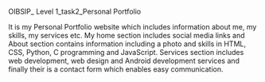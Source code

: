 OIBSIP_ Level 1_task2_Personal Portfolio

It is my Personal Portfolio website which includes information about me, my skills, my services etc. My home section includes social media links and About section contains information including a photo and skills in HTML, CSS, Python, C programming and JavaScript. Services section includes web development, web design and Android development services and finally their is a contact form which enables easy communication.
